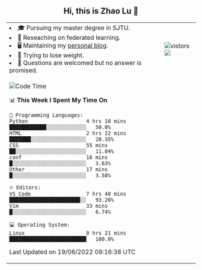 <h2 align="center"> Hi, this is Zhao Lu 👋</h2>

<table style="overflow:hidden;">
    <tr> 
        <td>
            <li>🎓 Pursuing my master degree in SJTU.</li>
            <li>🌱 Reseaching on federated learning.</li>
            <li>🖥️ Maintaining my <a href="https://ifarewell.xyz">personal blog</a>.</li>
            <li>💪 Trying to lose weight.</li>
            <li>💬 Questions are welcomed but no answer is promised.</li> 
        </td>
        <td>
            <img src="https://visitor-badge.glitch.me/badge?page_id=ifarewell" alt="vistors" />
        <br>
          <img src="https://github-readme-stats.vercel.app/api?username=ifarewell&theme=graywhite&hide=prs,contribs&show_icons=true&hide_border=true&icon_color=CE1D2D&text_color=718096&bg_color=ffffff&hide_title=true" />
        </td>
    </tr>
    <tr>
        <td colspan="2">
            
<!--START_SECTION:waka-->
![Code Time](http://img.shields.io/badge/Code%20Time-208%20hrs%2013%20mins-blue)

📊 **This Week I Spent My Time On** 

```text
💬 Programming Languages: 
Python                   4 hrs 10 mins       ████████████░░░░░░░░░░░░░   50.0% 
HTML                     2 hrs 22 mins       ███████░░░░░░░░░░░░░░░░░░   28.35% 
CSS                      55 mins             ██░░░░░░░░░░░░░░░░░░░░░░░   11.04% 
conf                     18 mins             █░░░░░░░░░░░░░░░░░░░░░░░░   3.63% 
Other                    17 mins             █░░░░░░░░░░░░░░░░░░░░░░░░   3.58%

🔥 Editors: 
VS Code                  7 hrs 48 mins       ███████████████████████░░   93.26% 
Vim                      33 mins             █░░░░░░░░░░░░░░░░░░░░░░░░   6.74%

💻 Operating System: 
Linux                    8 hrs 21 mins       █████████████████████████   100.0%

```


 Last Updated on 19/06/2022 09:16:38 UTC
<!--END_SECTION:waka-->
            
</td></tr>
</table>

